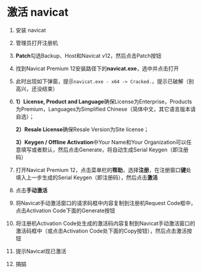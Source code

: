 # 激活 navicat

1. 安装 navicat

2. 管理员打开注册机

3. **Patch**勾选Backup、Host和Navicat v12，然后点击Patch按钮

4. 找到Navicat Premium 12安装路径下的**navicat.exe**，选中并点击打开

5. 此时出现如下弹窗，提示`navicat.exe - x64 -> Cracked.`，提示已破解（别高兴，还没结束）

6. **1）License, Product and Language**确保License为Enterprise，Products为Premium，Languages为Simplified Chinese（简体中文，其它语言版本请自选）；

   **2）Resale License**确保Resale Version为Site license；

   **3）Keygen / Offline Activation**中Your Name和Your Organization可以任意填写或者默认，然后点击Generate，将自动生成Serial Keygen（即注册码）

7. 打开Navicat Premium 12，点击菜单栏的**帮助**，选择**注册**，在注册窗口**键**处填入上一步生成的Serial Keygen（即注册码），然后点击**激活**

8. 点击**手动激活**

9. 将Navicat手动激活窗口的请求码框中内容复制到注册机Request Code框中，点击Activation Code下面的Generate按钮

10. 将注册机Activation Code处生成的激活码内容复制到Navicat手动激活窗口的激活码框中（或点击Activation Code处下面的Copy按钮），然后点击激活按钮

11. 提示Navicat现已激活

12. 搞掂

